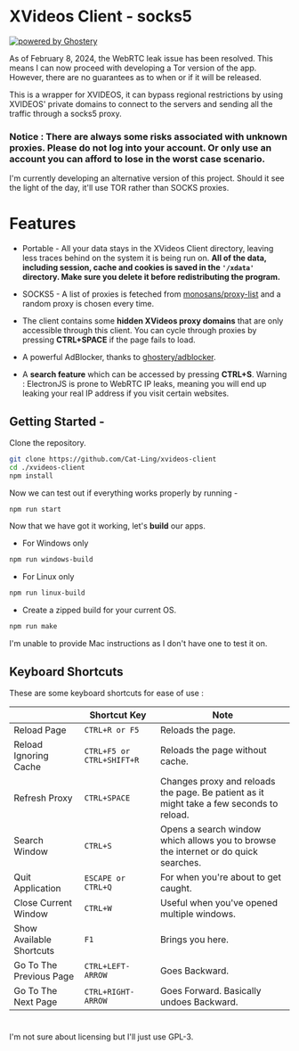 # XVideos Client - socks5
[![powered by Ghostery](https://img.shields.io/badge/ghostery-powered-blue?logo=ghostery)](https://github.com/ghostery/adblocker)

As of February 8, 2024, the WebRTC leak issue has been resolved. This means I can now proceed with developing a Tor version of the app. However, there are no guarantees as to when or if it will be released.

This is a wrapper for XVIDEOS, it can bypass regional restrictions by using XVIDEOS' private domains to connect to the servers and sending all the traffic through a socks5 proxy.

### Notice : There are always some risks associated with unknown proxies. Please do not log into your account. Or only use an account you can afford to lose in the worst case scenario.
I'm currently developing an alternative version of this project. Should it see the light of the day, it'll use TOR rather than SOCKS proxies.

# Features
- Portable - All your data stays in the XVideos Client directory, leaving less traces behind on the system it is being run on.
**All of the data, including session, cache and cookies is saved in the `'/xdata'` directory. Make sure you delete it before redistributing the program.**
  
- SOCKS5 - A list of proxies is feteched from [monosans/proxy-list](https://raw.githubusercontent.com/monosans/proxy-list/main/proxies_anonymous/socks5.txt) and a random proxy is chosen every time. 
- The client contains some __hidden XVideos proxy domains__ that are only accessible through this client.
  You can cycle through proxies by pressing __CTRL+SPACE__ if the page fails to load.
  
- A powerful AdBlocker, thanks to [ghostery/adblocker](https://github.com/ghostery/adblocker).
- A **search feature** which can be accessed by pressing __CTRL+S__.
  Warning : ElectronJS is prone to WebRTC IP leaks, meaning you will end up leaking your real IP address if you visit certain websites.


## Getting Started -

Clone the repository.
 ```sh
git clone https://github.com/Cat-Ling/xvideos-client
cd ./xvideos-client
npm install
```
Now we can test out if everything works properly by running -
 ```sh
npm run start
 ```
 Now that we have got it working, let's **build** our apps.
 - For Windows only 
 ```sh
npm run windows-build
```
 - For Linux only 
 ```sh
npm run linux-build
```
- Create a zipped build for your current OS.
 ```sh
npm run make
```
I'm unable to provide Mac instructions as I don't have one to test it on.


## Keyboard Shortcuts

These are some keyboard shortcuts for ease of use :

|                |Shortcut Key                          |Note                         |
|----------------|-------------------------------|-----------------------------|
|Reload Page|`CTRL+R or F5`            |Reloads the page.            |
|Reload Ignoring Cache|`CTRL+F5 or CTRL+SHIFT+R`            |Reloads the page without cache.   
|Refresh Proxy          |`CTRL+SPACE`            |Changes proxy and reloads the page. Be patient as it might take a few seconds to reload.            |
|Search Window          |`CTRL+S`| Opens a search window which allows you to browse the internet or do quick searches.|
|Quit Application|`ESCAPE or CTRL+Q`            |For when you're about to get caught.            |
|Close Current Window |`CTRL+W`            |Useful when you've opened multiple windows.    
 |Show Available Shortcuts|`F1`            |Brings you here.   
|Go To The Previous Page|`CTRL+LEFT-ARROW`            |Goes Backward.   
|Go To The Next Page|`CTRL+RIGHT-ARROW`            |Goes Forward. Basically undoes Backward.   
#
I'm not sure about licensing but I'll just use GPL-3.
